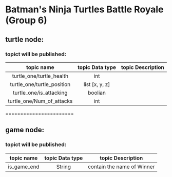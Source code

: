 # Batman's Ninja Turtles Battle Royale (Group 6)

## turtle node:
### topict will be published: 
| topic name                 | topic Data type  | topic Description |
| :------------------------: | :--------------: | ----------------- |
| turtle_one/turtle_health   |      int         |                   |
| turtle_one/turtle_position |   list [x, y, z] |                   |
| turtle_one/is_attacking    |     boolian      |                   |
| turtle_one/Num_of_attacks  |       int        |                   |


=======================
## game node:
### topict will be published: 
| topic name                 | topic Data type  | topic Description |
| :------------------------: | :--------------: | ----------------- |
| is_game_end                |      String      |  contain the name of Winner |
